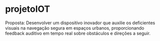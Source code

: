 # projetoIOT
Proposta: Desenvolver um dispositivo inovador que auxilie os deficientes visuais na navegação segura em espaços urbanos, proporcionando feedback auditivo em tempo real sobre obstáculos e direções a seguir.

